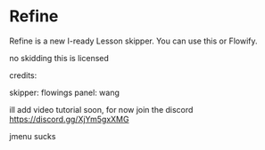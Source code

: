 # Refine
Refine is a new I-ready Lesson skipper. You can use this or Flowify.

no skidding this is licensed 

credits:

skipper: flowings
panel: wang

ill add video tutorial soon, for now join the discord 
https://discord.gg/XjYm5gxXMG

jmenu sucks
